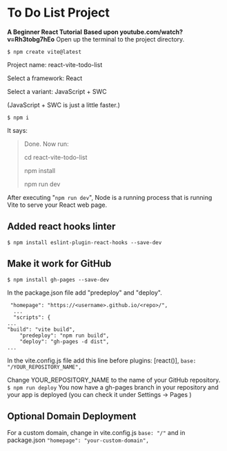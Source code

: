# **To Do List Project**

**A Beginner React Tutorial**
**Based upon youtube.com/watch?v=Rh3tobg7hEo**
Open up the terminal to the project directory.

`$ npm create vite@latest`

Project name: react-vite-todo-list

Select a framework: React

Select a variant: JavaScript + SWC

(JavaScript + SWC is just a little faster.)

`$ npm i`

It says:

> Done. Now run:
>
> cd react-vite-todo-list
>
> npm install
>
> npm run dev



After executing "`npm run dev`", Node is a running process that is running Vite to serve your React web page.

## Added react hooks linter
`$ npm install eslint-plugin-react-hooks --save-dev`

## Make it work for GitHub
`$ npm install gh-pages --save-dev`

In the package.json file add "predeploy" and "deploy".
```
 "homepage": "https://<username>.github.io/<repo>/",
  ...
  "scripts": {
...
"build": "vite build",
    "predeploy": "npm run build",
    "deploy": "gh-pages -d dist",
...
```
In the vite.config.js file add this line before plugins: [react()],
`base: "/YOUR_REPOSITORY_NAME",`

Change YOUR_REPOSITORY_NAME to the name of your GitHub repository.
`$ npm run deploy`
You now have a gh-pages branch in your repository and your app is deployed (you can check it under Settings -> Pages )

## Optional Domain Deployment
For a custom domain, change
in vite.config.js
`base: "/"`
and in package.json
`"homepage": "your-custom-domain",`